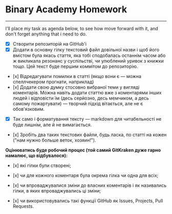 # Binary Academy Homework
___
I'll place my task as agenda below, to see how move forward with it, and don't forget anything that i need to do.

* [x] Створити репозиторій на GitHub'і
* [x] Додати в основну гілку текстовий файл довільної назви і щоб його вмістом була якась стаття, яка тобі сподобалась останнім часом або ж викликала резонанс у суспільстві, чи улюблений уривок з книжки тощо. Цей текст буде першим коммітом до репозиторію.

* [х] Відредагувати помилки в статті (якщо вони є — можна спеллчекером прогнати, наприклад)
* [х] Додати свою думку стосовно вибраної теми у вигляді коментарів. Можна навіть додати статтю вже з коментарями інших людей і відповісти їм (десь серйозно, десь мемчиком, а десь самому пожартувати) — творчий підхід вітається, але не є обов'язковим.
* [x] Так само і форматування тексту — markdown для читабельності не буде лишнім, але й не вимагається.

* [х] Зробіть два таких текстових файли, будь ласка, по статті на кожен ("нам нужно больше веток, хозяин!").

**Оцінюватись буде робочий процес (той самий GitKraken дуже гарно намалює, що відбувалося):**

* [х] які гілки були створені;

* [х] чи для кожного коментаря була окрема гілка чи одна для всіх;

* [х] чи впроваджувалися зміни до власних коментарів і як називались гілки, в яких впроваджувались ці зміни;

* [х] чи використовувались такі функції GitHub як Issues, Projects, Pull Requests.
